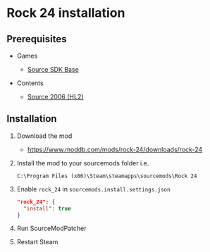 # Rock 24 installation

## Prerequisites

- Games
  - [Source SDK Base](../../../game-installation/game-installation/source-sdk-base.md)

- Contents
  - [Source 2006 (HL2)](../../../SourceContentInstaller/v0/content-installation/source-2006.md#hl2-content)

## Installation

1. Download the mod

   - <https://www.moddb.com/mods/rock-24/downloads/rock-24>

2. Install the mod to your sourcemods folder i.e.

   ```text
   C:\Program Files (x86)\Steam\steamapps\sourcemods\Rock 24
   ```

3. Enable `rock_24` in `sourcemods.install.settings.json`

   ```json
   "rock_24": {
     "install": true
   }
   ```

4. Run SourceModPatcher
5. Restart Steam
